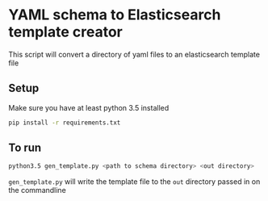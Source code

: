# YAML schema to Elasticsearch template creator
This script will convert a directory of yaml files to an elasticsearch template file

## Setup
Make sure you have at least python 3.5 installed

```bash
pip install -r requirements.txt
```

## To run
```bash
python3.5 gen_template.py <path to schema directory> <out directory>
```

`gen_template.py` will write the template file to the `out` directory passed in on the commandline


